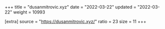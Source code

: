 +++
title = "dusanmitrovic.xyz"
date = "2022-03-22"
updated = "2022-03-22"
weight = 10993

[extra]
source = "https://dusanmitrovic.xyz/"
ratio = 23
size = 11
+++
